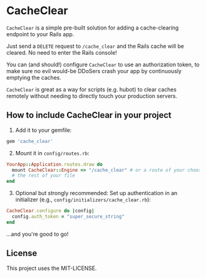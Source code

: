 # CacheClear

`CacheClear` is a simple pre-built solution for adding a cache-clearing endpoint
to your Rails app.

Just send a `DELETE` request to `/cache_clear` and the Rails cache will be
cleared. No need to enter the Rails console!

You can (and should!) configure `CacheClear` to use an authorization token, to
make sure no evil would-be DDoSers crash your app by continuously emptying the
caches.

`CacheClear` is great as a way for scripts (e.g. hubot) to clear caches remotely
without needing to directly touch your production servers.

## How to include CacheClear in your project

1) Add it to your gemfile:

``` ruby
gem 'cache_clear'
```

2) Mount it in `config/routes.rb`:

``` ruby
YourApp::Application.routes.draw do
  mount CacheClear::Engine => "/cache_clear" # or a route of your choosing
  # the rest of your file
end
```

3) Optional but strongly recommended: Set up authentication in an initializer
(e.g., `config/initializers/cache_clear.rb`):
``` ruby
CacheClear.configure do |config|
  config.auth_token = "super_secure_string"
end
```

...and you're good to go!

## License

This project uses the MIT-LICENSE.
